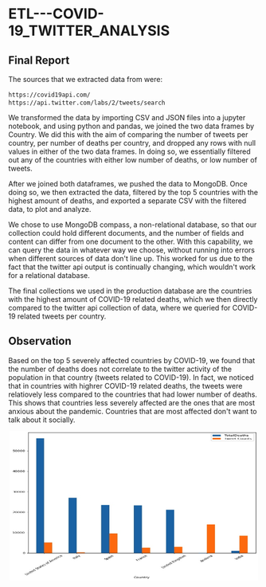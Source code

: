 # ETL---COVID-19_TWITTER_ANALYSIS

## Final Report

The sources that we extracted data from were:

    https://covid19api.com/
    https://api.twitter.com/labs/2/tweets/search


We transformed the data by importing CSV and JSON files into a jupyter notebook, and using python and pandas, we joined the two data frames by Country. We did this with the aim of comparing the number of tweets per country, per number of deaths per country, and dropped any rows with null values in either of the two data frames. In doing so, we essentially filtered out any of the countries with either low number of deaths, or low number of tweets. 

After we joined both dataframes, we pushed the data to MongoDB. Once doing so, we then extracted the data, filtered by the top 5 countries with the highest amount of deaths, and exported a separate CSV with the filtered data, to plot and analyze. 

We chose to use MongoDB compass, a non-relational database, so that our collection could hold different documents, and the number of fields and content can differ from one document to the other. With this capability, we can query the data in whatever way we choose, without running into errors when different sources of data don't line up. This worked for us due to the fact that the twitter api output is continually changing, which wouldn't work for a relational database. 

The final collections we used in the production database are the countries with the highest amount of COVID-19 related deaths, which we then directly compared to the twitter api collection of data, where we queried for COVID-19 related tweets per country. 

## Observation

Based on the top 5 severely affected countries by COVID-19, we found that the number of deaths does not correlate to the twitter activity of the population in that country (tweets related to COVID-19). In fact, we noticed that in countries with highrer COVID-19 related deaths, the tweets were relatiovely less compared to the countries that had lower number of deaths. This shows that countries less severely affected are the ones that are most anxious about the pandemic. Countries that are most affected don't want to talk about it socially. 
<p align="center">
  <img width="500" height="300" src="https://github.com/narayanan-nithya/ETL---COVID-19_TWITTER_ANALYSIS/blob/master/covid_twitter_plot.png">
</p>
